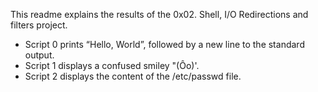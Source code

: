 This readme explains the results of the 0x02. Shell, I/O Redirections and filters project.
- Script 0 prints “Hello, World”, followed by a new line to the standard output.
- Script 1 displays a confused smiley "(Ôo)'.
- Script 2 displays the content of the /etc/passwd file.
